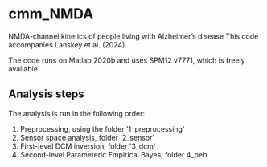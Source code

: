 # cmm_NMDA
NMDA-channel kinetics of people living with Alzheimer’s disease
This code accompanies Lanskey et al. (2024).

The code runs on Matlab 2020b and uses SPM12 v7771, which is freely available.


## Analysis steps
The analysis is run in the following order:
1. Preprocessing, using the folder '1_preprocessing'
2. Sensor space analysis, folder '2_sensor'
3. First-level DCM inversion, folder '3_dcm'
4. Second-level Parameteric Empirical Bayes, folder 4_peb

